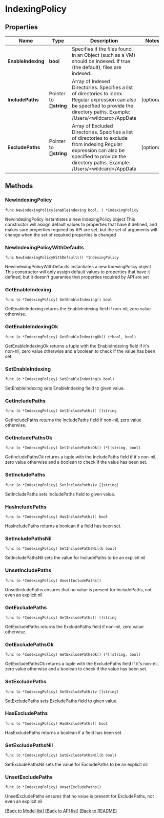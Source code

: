 # IndexingPolicy

## Properties

Name | Type | Description | Notes
------------ | ------------- | ------------- | -------------
**EnableIndexing** | **bool** | Specifies if the files found in an Object (such as a VM) should be indexed. If true (the default), files are indexed. | 
**IncludePaths** | Pointer to **[]string** | Array of Indexed Directories. Specifies a list of directories to index. Regular expression can also be specified to provide the directory paths. Example: /Users/&lt;wildcard&gt;/AppData | [optional] 
**ExcludePaths** | Pointer to **[]string** | Array of Excluded Directories. Specifies a list of directories to exclude from indexing.Regular expression can also be specified to provide the directory paths. Example: /Users/&lt;wildcard&gt;/AppData | [optional] 

## Methods

### NewIndexingPolicy

`func NewIndexingPolicy(enableIndexing bool, ) *IndexingPolicy`

NewIndexingPolicy instantiates a new IndexingPolicy object
This constructor will assign default values to properties that have it defined,
and makes sure properties required by API are set, but the set of arguments
will change when the set of required properties is changed

### NewIndexingPolicyWithDefaults

`func NewIndexingPolicyWithDefaults() *IndexingPolicy`

NewIndexingPolicyWithDefaults instantiates a new IndexingPolicy object
This constructor will only assign default values to properties that have it defined,
but it doesn't guarantee that properties required by API are set

### GetEnableIndexing

`func (o *IndexingPolicy) GetEnableIndexing() bool`

GetEnableIndexing returns the EnableIndexing field if non-nil, zero value otherwise.

### GetEnableIndexingOk

`func (o *IndexingPolicy) GetEnableIndexingOk() (*bool, bool)`

GetEnableIndexingOk returns a tuple with the EnableIndexing field if it's non-nil, zero value otherwise
and a boolean to check if the value has been set.

### SetEnableIndexing

`func (o *IndexingPolicy) SetEnableIndexing(v bool)`

SetEnableIndexing sets EnableIndexing field to given value.


### GetIncludePaths

`func (o *IndexingPolicy) GetIncludePaths() []string`

GetIncludePaths returns the IncludePaths field if non-nil, zero value otherwise.

### GetIncludePathsOk

`func (o *IndexingPolicy) GetIncludePathsOk() (*[]string, bool)`

GetIncludePathsOk returns a tuple with the IncludePaths field if it's non-nil, zero value otherwise
and a boolean to check if the value has been set.

### SetIncludePaths

`func (o *IndexingPolicy) SetIncludePaths(v []string)`

SetIncludePaths sets IncludePaths field to given value.

### HasIncludePaths

`func (o *IndexingPolicy) HasIncludePaths() bool`

HasIncludePaths returns a boolean if a field has been set.

### SetIncludePathsNil

`func (o *IndexingPolicy) SetIncludePathsNil(b bool)`

 SetIncludePathsNil sets the value for IncludePaths to be an explicit nil

### UnsetIncludePaths
`func (o *IndexingPolicy) UnsetIncludePaths()`

UnsetIncludePaths ensures that no value is present for IncludePaths, not even an explicit nil
### GetExcludePaths

`func (o *IndexingPolicy) GetExcludePaths() []string`

GetExcludePaths returns the ExcludePaths field if non-nil, zero value otherwise.

### GetExcludePathsOk

`func (o *IndexingPolicy) GetExcludePathsOk() (*[]string, bool)`

GetExcludePathsOk returns a tuple with the ExcludePaths field if it's non-nil, zero value otherwise
and a boolean to check if the value has been set.

### SetExcludePaths

`func (o *IndexingPolicy) SetExcludePaths(v []string)`

SetExcludePaths sets ExcludePaths field to given value.

### HasExcludePaths

`func (o *IndexingPolicy) HasExcludePaths() bool`

HasExcludePaths returns a boolean if a field has been set.

### SetExcludePathsNil

`func (o *IndexingPolicy) SetExcludePathsNil(b bool)`

 SetExcludePathsNil sets the value for ExcludePaths to be an explicit nil

### UnsetExcludePaths
`func (o *IndexingPolicy) UnsetExcludePaths()`

UnsetExcludePaths ensures that no value is present for ExcludePaths, not even an explicit nil

[[Back to Model list]](../README.md#documentation-for-models) [[Back to API list]](../README.md#documentation-for-api-endpoints) [[Back to README]](../README.md)


